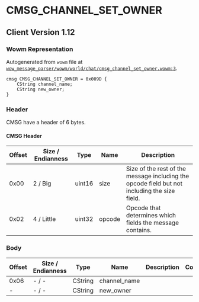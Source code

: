 # CMSG_CHANNEL_SET_OWNER

## Client Version 1.12

### Wowm Representation

Autogenerated from `wowm` file at [`wow_message_parser/wowm/world/chat/cmsg_channel_set_owner.wowm:3`](https://github.com/gtker/wow_messages/tree/main/wow_message_parser/wowm/world/chat/cmsg_channel_set_owner.wowm#L3).
```rust,ignore
cmsg CMSG_CHANNEL_SET_OWNER = 0x009D {
    CString channel_name;
    CString new_owner;
}
```
### Header

CMSG have a header of 6 bytes.

#### CMSG Header

| Offset | Size / Endianness | Type   | Name   | Description |
| ------ | ----------------- | ------ | ------ | ----------- |
| 0x00   | 2 / Big           | uint16 | size   | Size of the rest of the message including the opcode field but not including the size field.|
| 0x02   | 4 / Little        | uint32 | opcode | Opcode that determines which fields the message contains.|

### Body

| Offset | Size / Endianness | Type | Name | Description | Comment |
| ------ | ----------------- | ---- | ---- | ----------- | ------- |
| 0x06 | - / - | CString | channel_name |  |  |
| - | - / - | CString | new_owner |  |  |

